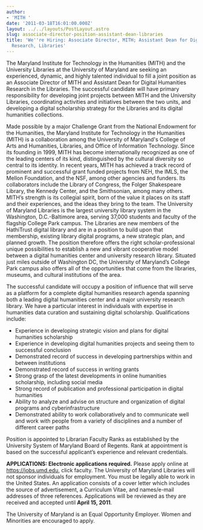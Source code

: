 ```yaml
---
author:
- 'MITH '
date: '2011-03-18T16:01:00.000Z'
layout: ../../layouts/PostLayout.astro
slug: associate-director-position-assistant-dean-libraries
title: 'We''re Hiring: Associate Director, MITH; Assistant Dean for Digital Humanities
  Research, Libraries'
---
```


The Maryland Institute for Technology in the Humanities (MITH) and the University Libraries at the University of Maryland are seeking an experienced, dynamic, and highly talented individual to fill a joint position as an Associate Director of MITH and Assistant Dean for Digital Humanities Research in the Libraries. The successful candidate will have primary responsibility for developing joint projects between MITH and the University Libraries, coordinating activities and initiatives between the two units, and developing a digital scholarship strategy for the Libraries and its digital humanities collections.

Made possible by a major Challenge Grant from the National Endowment for the Humanities, the Maryland Institute for Technology in the Humanities (MITH) is a collaboration among the University of Maryland's College of Arts and Humanities, Libraries, and Office of Information Technology. Since its founding in 1999, MITH has become internationally recognized as one of the leading centers of its kind, distinguished by the cultural diversity so central to its identity. In recent years, MITH has achieved a track record of prominent and successful grant funded projects from NEH, the IMLS, the Mellon Foundation, and the NSF, among other agencies and funders. Its collaborators include the Library of Congress, the Folger Shakespeare Library, the Kennedy Center, and the Smithsonian, among many others. MITH’s strength is its collegial spirit, born of the value it places on its staff and their experiences, and the ideas they bring to the team. The University of Maryland Libraries is the largest university library system in the Washington, D.C.-Baltimore area, serving 37,000 students and faculty of the flagship College Park campus. The Libraries are new members of the HathiTrust digital library and are in a position to build upon that membership, existing library digital programs, a new strategic plan, and planned growth. The position therefore offers the right scholar-professional unique possibilities to establish a new and vibrant cooperative model between a digital humanities center and university research library. Situated just miles outside of Washington DC, the University of Maryland’s College Park campus also offers all of the opportunities that come from the libraries, museums, and cultural institutions of the area.

The successful candidate will occupy a position of influence that will serve as a platform for a complete digital humanities research agenda spanning both a leading digital humanities center and a major university research library. We have a particular interest in individuals with expertise in humanities data curation and sustaining digital scholarship. Qualifications include:

- Experience in developing strategic vision and plans for digital humanities scholarship
- Experience in developing digital humanities projects and seeing them to successful conclusion
- Demonstrated record of success in developing partnerships within and between institutions
- Demonstrated record of success in writing grants
- Strong grasp of the latest developments in online humanities scholarship, including social media
- Strong record of publication and professional participation in digital humanities
- Ability to analyze and advise on structure and organization of digital programs and cyberinfrastructure
- Demonstrated ability to work collaboratively and to communicate well and work with people from a variety of disciplines and a number of different career paths

Position is appointed to Librarian Faculty Ranks as established by the University System of Maryland Board of Regents. Rank at appointment is based on the successful applicant’s experience and relevant credentials.

**APPLICATIONS: Electronic applications required.** Please apply online at <https://jobs.umd.edu>, click faculty. The University of Maryland Libraries will not sponsor individuals for employment. You must be legally able to work in the United States. An application consists of a cover letter which includes the source of advertisement, a Curriculum Vitae, and names/e-mail addresses of three references. Applications will be reviewed as they are received and accepted until **April 15, 2011**.

The University of Maryland is an Equal Opportunity Employer. Women and Minorities are encouraged to apply.